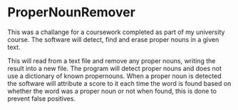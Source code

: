 # ProperNounRemover

This was a challange for a coursework completed as part of my university course.
The software will detect, find and erase proper nouns in a given text.


This will read from a text file and remove any proper nouns, writing the result into a new file.
The program will detect proper nouns and does not use a dictionary of known propernouns.
When a proper noun is detected the software will attribute a score to it each time the word is found
based on whether the word was a proper noun or not when found, this is done to prevent false positives.
